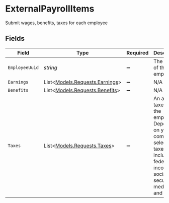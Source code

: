 # ExternalPayrollItems

Submit wages, benefits, taxes for each employee


## Fields

| Field                                                                                                                                          | Type                                                                                                                                           | Required                                                                                                                                       | Description                                                                                                                                    |
| ---------------------------------------------------------------------------------------------------------------------------------------------- | ---------------------------------------------------------------------------------------------------------------------------------------------- | ---------------------------------------------------------------------------------------------------------------------------------------------- | ---------------------------------------------------------------------------------------------------------------------------------------------- |
| `EmployeeUuid`                                                                                                                                 | *string*                                                                                                                                       | :heavy_minus_sign:                                                                                                                             | The UUID of the employee.                                                                                                                      |
| `Earnings`                                                                                                                                     | List<[Models.Requests.Earnings](../../Models/Requests/Earnings.md)>                                                                            | :heavy_minus_sign:                                                                                                                             | N/A                                                                                                                                            |
| `Benefits`                                                                                                                                     | List<[Models.Requests.Benefits](../../Models/Requests/Benefits.md)>                                                                            | :heavy_minus_sign:                                                                                                                             | N/A                                                                                                                                            |
| `Taxes`                                                                                                                                        | List<[Models.Requests.Taxes](../../Models/Requests/Taxes.md)>                                                                                  | :heavy_minus_sign:                                                                                                                             | An array of taxes for the employee. Depends on your company selections, taxes include federal income tax, social security, medicare, and more. |